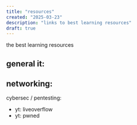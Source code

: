 ```yaml
---
title: "resources"
created: "2025-03-23"
description: "links to best learning resources"
draft: true
---
```


the best learning resources


general it:
- 

networking:
- 

cybersec / pentesting:
- yt: liveoverflow
- yt: pwned


